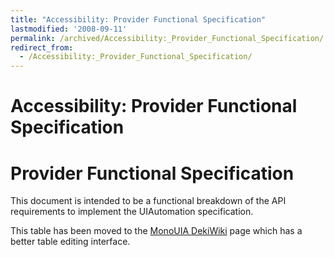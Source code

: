 ```yaml
---
title: "Accessibility: Provider Functional Specification"
lastmodified: '2008-09-11'
permalink: /archived/Accessibility:_Provider_Functional_Specification/
redirect_from:
  - /Accessibility:_Provider_Functional_Specification/
---
```


Accessibility: Provider Functional Specification
================================================

Provider Functional Specification
=================================

This document is intended to be a functional breakdown of the API requirements to implement the UIAutomation specification.

This table has been moved to the [MonoUIA DekiWiki](http://monouia.wik.is/Provider_Functional_Specification) page which has a better table editing interface.

